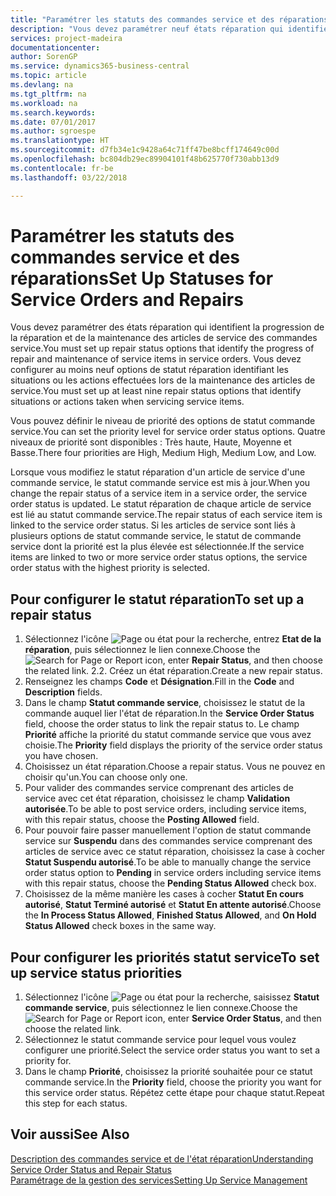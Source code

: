 ```yaml
---
title: "Paramétrer les statuts des commandes service et des réparations | Microsoft Docs"
description: "Vous devez paramétrer neuf états réparation qui identifient la progression de la réparation et de la maintenance des articles de service des commandes service."
services: project-madeira
documentationcenter: 
author: SorenGP
ms.service: dynamics365-business-central
ms.topic: article
ms.devlang: na
ms.tgt_pltfrm: na
ms.workload: na
ms.search.keywords: 
ms.date: 07/01/2017
ms.author: sgroespe
ms.translationtype: HT
ms.sourcegitcommit: d7fb34e1c9428a64c71ff47be8bcff174649c00d
ms.openlocfilehash: bc804db29ec89904101f48b625770f730abb13d9
ms.contentlocale: fr-be
ms.lasthandoff: 03/22/2018

---
```

# <a name="set-up-statuses-for-service-orders-and-repairs"></a><span data-ttu-id="61885-103">Paramétrer les statuts des commandes service et des réparations</span><span class="sxs-lookup"><span data-stu-id="61885-103">Set Up Statuses for Service Orders and Repairs</span></span>
<span data-ttu-id="61885-104">Vous devez paramétrer des états réparation qui identifient la progression de la réparation et de la maintenance des articles de service des commandes service.</span><span class="sxs-lookup"><span data-stu-id="61885-104">You must set up repair status options that identify the progress of repair and maintenance of service items in service orders.</span></span> <span data-ttu-id="61885-105">Vous devez configurer au moins neuf options de statut réparation identifiant les situations ou les actions effectuées lors de la maintenance des articles de service.</span><span class="sxs-lookup"><span data-stu-id="61885-105">You must set up at least nine repair status options that identify situations or actions taken when servicing service items.</span></span>  

<span data-ttu-id="61885-106">Vous pouvez définir le niveau de priorité des options de statut commande service.</span><span class="sxs-lookup"><span data-stu-id="61885-106">You can set the priority level for service order status options.</span></span> <span data-ttu-id="61885-107">Quatre niveaux de priorité sont disponibles : Très haute, Haute, Moyenne et Basse.</span><span class="sxs-lookup"><span data-stu-id="61885-107">There four priorities are High, Medium High, Medium Low, and Low.</span></span>  
  
<span data-ttu-id="61885-108">Lorsque vous modifiez le statut réparation d'un article de service d'une commande service, le statut commande service est mis à jour.</span><span class="sxs-lookup"><span data-stu-id="61885-108">When you change the repair status of a service item in a service order, the service order status is updated.</span></span> <span data-ttu-id="61885-109">Le statut réparation de chaque article de service est lié au statut commande service.</span><span class="sxs-lookup"><span data-stu-id="61885-109">The repair status of each service item is linked to the service order status.</span></span> <span data-ttu-id="61885-110">Si les articles de service sont liés à plusieurs options de statut commande service, le statut de commande service dont la priorité est la plus élevée est sélectionnée.</span><span class="sxs-lookup"><span data-stu-id="61885-110">If the service items are linked to two or more service order status options, the service order status with the highest priority is selected.</span></span>  

## <a name="to-set-up-a-repair-status"></a><span data-ttu-id="61885-111">Pour configurer le statut réparation</span><span class="sxs-lookup"><span data-stu-id="61885-111">To set up a repair status</span></span>  
1. <span data-ttu-id="61885-112">Sélectionnez l'icône ![Page ou état pour la recherche](media/ui-search/search_small.png "Page ou état pour la recherche"), entrez **Etat de la réparation**, puis sélectionnez le lien connexe.</span><span class="sxs-lookup"><span data-stu-id="61885-112">Choose the ![Search for Page or Report](media/ui-search/search_small.png "Search for Page or Report icon") icon, enter **Repair Status**, and then choose the related link.</span></span> <span data-ttu-id="61885-113">2.</span><span class="sxs-lookup"><span data-stu-id="61885-113">2.</span></span> <span data-ttu-id="61885-114">Créez un état réparation.</span><span class="sxs-lookup"><span data-stu-id="61885-114">Create a new repair status.</span></span>  
3. <span data-ttu-id="61885-115">Renseignez les champs **Code** et **Désignation**.</span><span class="sxs-lookup"><span data-stu-id="61885-115">Fill in the **Code** and **Description** fields.</span></span>  
4. <span data-ttu-id="61885-116">Dans le champ **Statut commande service**, choisissez le statut de la commande auquel lier l'état de réparation.</span><span class="sxs-lookup"><span data-stu-id="61885-116">In the **Service Order Status** field, choose the order status to link the repair status to.</span></span> <span data-ttu-id="61885-117">Le champ **Priorité** affiche la priorité du statut commande service que vous avez choisie.</span><span class="sxs-lookup"><span data-stu-id="61885-117">The **Priority** field displays the priority of the service order status you have chosen.</span></span>  
5. <span data-ttu-id="61885-118">Choisissez un état réparation.</span><span class="sxs-lookup"><span data-stu-id="61885-118">Choose a repair status.</span></span> <span data-ttu-id="61885-119">Vous ne pouvez en choisir qu'un.</span><span class="sxs-lookup"><span data-stu-id="61885-119">You can choose only one.</span></span>  
6. <span data-ttu-id="61885-120">Pour valider des commandes service comprenant des articles de service avec cet état réparation, choisissez le champ **Validation autorisée**.</span><span class="sxs-lookup"><span data-stu-id="61885-120">To be able to post service orders, including service items, with this repair status, choose the **Posting Allowed** field.</span></span>  
7. <span data-ttu-id="61885-121">Pour pouvoir faire passer manuellement l'option de statut commande service sur **Suspendu** dans des commandes service comprenant des articles de service avec ce statut réparation, choisissez la case à cocher **Statut Suspendu autorisé**.</span><span class="sxs-lookup"><span data-stu-id="61885-121">To be able to manually change the service order status option to **Pending** in service orders including service items with this repair status, choose the **Pending Status Allowed** check box.</span></span>  
8. <span data-ttu-id="61885-122">Choisissez de la même manière les cases à cocher **Statut En cours autorisé**, **Statut Terminé autorisé** et **Statut En attente autorisé**.</span><span class="sxs-lookup"><span data-stu-id="61885-122">Choose the **In Process Status Allowed**, **Finished Status Allowed**, and **On Hold Status Allowed** check boxes in the same way.</span></span>
  
## <a name="to-set-up-service-status-priorities"></a><span data-ttu-id="61885-123">Pour configurer les priorités statut service</span><span class="sxs-lookup"><span data-stu-id="61885-123">To set up service status priorities</span></span>  
1. <span data-ttu-id="61885-124">Sélectionnez l'icône ![Page ou état pour la recherche](media/ui-search/search_small.png "Page ou état pour la recherche"), saisissez **Statut commande service**, puis sélectionnez le lien connexe.</span><span class="sxs-lookup"><span data-stu-id="61885-124">Choose the ![Search for Page or Report](media/ui-search/search_small.png "Search for Page or Report icon") icon, enter **Service Order Status**, and then choose the related link.</span></span>  
2. <span data-ttu-id="61885-125">Sélectionnez le statut commande service pour lequel vous voulez configurer une priorité.</span><span class="sxs-lookup"><span data-stu-id="61885-125">Select the service order status you want to set a priority for.</span></span>  
3. <span data-ttu-id="61885-126">Dans le champ **Priorité**, choisissez la priorité souhaitée pour ce statut commande service.</span><span class="sxs-lookup"><span data-stu-id="61885-126">In the **Priority** field, choose the priority you want for this service order status.</span></span> <span data-ttu-id="61885-127">Répétez cette étape pour chaque statut.</span><span class="sxs-lookup"><span data-stu-id="61885-127">Repeat this step for each status.</span></span>  
  
## <a name="see-also"></a><span data-ttu-id="61885-128">Voir aussi</span><span class="sxs-lookup"><span data-stu-id="61885-128">See Also</span></span>  
[<span data-ttu-id="61885-129">Description des commandes service et de l'état réparation</span><span class="sxs-lookup"><span data-stu-id="61885-129">Understanding Service Order Status and Repair Status</span></span>]()  
[<span data-ttu-id="61885-130">Paramétrage de la gestion des services</span><span class="sxs-lookup"><span data-stu-id="61885-130">Setting Up Service Management</span></span>](service-setup-service.md)  

